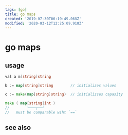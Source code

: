 ```yaml
---
tags: [go]
title: go maps
created: '2019-07-30T06:19:49.068Z'
modified: '2020-03-12T12:25:09.910Z'
---
```


# go maps

## usage
```go
val a m[string]string

b := map[string]string        // initializes values

c := make(map[string]string)  // initializses capasity
```

```go
make ( map[string]int )
//        └───┬──┘
//   must be comparable wiht `==`
```
## see also
